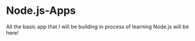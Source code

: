 # Node.js-Apps
All the basic app that I will be building in process of learning Node.js will be here!
